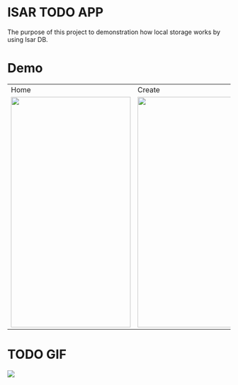 # ISAR TODO APP

The purpose of this project to demonstration how local storage works by using Isar DB.


# Demo

<table>
  <tr>
    <td>Home</td>
    <td>Create</td>
    <td>Todo List</td>
  </tr>
  <tr>
    <td><img src="https://github.com/imziaurrehman/ISARTodoApp/assets/67980329/99685548-ab52-46e2-b5e4-b3086a9d73da" width=270 height=520></td>
    <td><img src="https://github.com/imziaurrehman/ISARTodoApp/assets/67980329/0ff455e9-23e2-47bf-ba17-655ca46d690d" width=270 height=520></td>
   <td><img src="https://github.com/imziaurrehman/ISARTodoApp/assets/67980329/8b53001e-0451-43a4-bf9f-b17e2cc391c7" width=270 height=520></td>  
  </tr>
</table>

# TODO GIF
![](https://github.com/imziaurrehman/ISARTodoApp/blob/main/assets/gif/TODO.gif)
